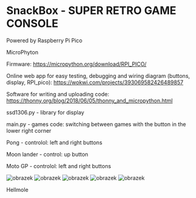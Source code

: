 # SnackBox - SUPER RETRO GAME CONSOLE

Powered by Raspberry Pi Pico 

MicroPhyton 

Firmware:
 https://micropython.org/download/RPI_PICO/

Online web app for easy testing, debugging and wiring diagram (buttons, display, RPI_pico): https://wokwi.com/projects/393069582426489857

Software for writing and uploading code: https://thonny.org/blog/2018/06/05/thonny_and_micropython.html

ssd1306.py - library for display

main.py - games code:
switching between games with the button in the lower right corner

Pong - controlol: left and right buttons 

Moon lander - control: up button

Moto GP - controlol: left and right buttons 

![obrazek](https://github.com/Hellmole/Rasberry-pi-pico-games/assets/149156309/32749bf2-26cf-4102-88f0-1f46b9533160)
![obrazek](https://github.com/Hellmole/Rasberry-pi-pico-games/assets/149156309/b2f4f96f-30f2-4982-b554-66fab6cb806e)
![obrazek](https://github.com/Hellmole/Rasberry-pi-pico-games/assets/149156309/2e743311-26dd-40e4-b73f-a4ef2d58f332)
![obrazek](https://github.com/Hellmole/Rasberry-pi-pico-games/assets/149156309/3a45bbd4-a0f8-427f-967a-2fb3f69aa238)
![obrazek](https://github.com/Hellmole/Rasberry-pi-pico-games/assets/149156309/e59907ff-3dfc-48a1-b67b-b7e7e9c3085a)

Hellmole

